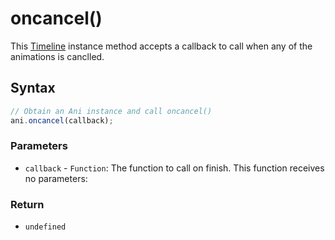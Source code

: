 # oncancel\(\)

This [Timeline](./) instance method accepts a callback to call when any of the animations is canclled.

## Syntax

```javascript
// Obtain an Ani instance and call oncancel()
ani.oncancel(callback);
```

### Parameters

* `callback` - `Function`: The function to call on finish. This function receives no parameters:

### Return

* `undefined`

